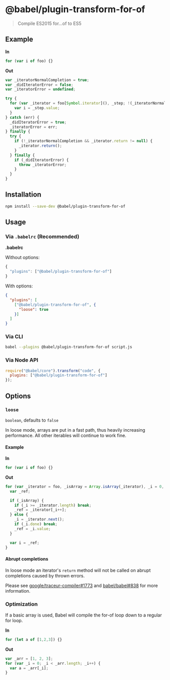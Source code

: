 # @babel/plugin-transform-for-of

> Compile ES2015 for...of to ES5

## Example

**In**

```js
for (var i of foo) {}
```

**Out**

```js
var _iteratorNormalCompletion = true;
var _didIteratorError = false;
var _iteratorError = undefined;

try {
  for (var _iterator = foo[Symbol.iterator](), _step; !(_iteratorNormalCompletion = (_step = _iterator.next()).done); _iteratorNormalCompletion = true) {
    var i = _step.value;
  }
} catch (err) {
  _didIteratorError = true;
  _iteratorError = err;
} finally {
  try {
    if (!_iteratorNormalCompletion && _iterator.return != null) {
      _iterator.return();
    }
  } finally {
    if (_didIteratorError) {
      throw _iteratorError;
    }
  }
}
```

## Installation

```sh
npm install --save-dev @babel/plugin-transform-for-of
```

## Usage

### Via `.babelrc` (Recommended)

**.babelrc**

Without options:

```js
{
  "plugins": ["@babel/plugin-transform-for-of"]
}
```

With options:

```json
{
  "plugins": [
    ["@babel/plugin-transform-for-of", {
      "loose": true
    }]
  ]
}
```

### Via CLI

```sh
babel --plugins @babel/plugin-transform-for-of script.js
```

### Via Node API

```javascript
require("@babel/core").transform("code", {
  plugins: ["@babel/plugin-transform-for-of"]
});
```

## Options

### `loose`

`boolean`, defaults to `false`

In loose mode, arrays are put in a fast path, thus heavily increasing performance.
All other iterables will continue to work fine.

#### Example

**In**

```js
for (var i of foo) {}
```

**Out**

```js
for (var _iterator = foo, _isArray = Array.isArray(_iterator), _i = 0, _iterator = _isArray ? _iterator : _iterator[Symbol.iterator]();;) {
  var _ref;

  if (_isArray) {
    if (_i >= _iterator.length) break;
    _ref = _iterator[_i++];
  } else {
    _i = _iterator.next();
    if (_i.done) break;
    _ref = _i.value;
  }

  var i = _ref;
}
```

#### Abrupt completions

In loose mode an iterator's `return` method will not be called on abrupt completions caused by thrown errors.

Please see [google/traceur-compiler#1773](https://github.com/google/traceur-compiler/issues/1773) and
[babel/babel#838](https://github.com/babel/babel/issues/838) for more information.

### Optimization

If a basic array is used, Babel will compile the for-of loop down to a regular for loop.

**In**

```js
for (let a of [1,2,3]) {}
```

**Out**

```js
var _arr = [1, 2, 3];
for (var _i = 0; _i < _arr.length; _i++) {
  var a = _arr[_i];
}
```
